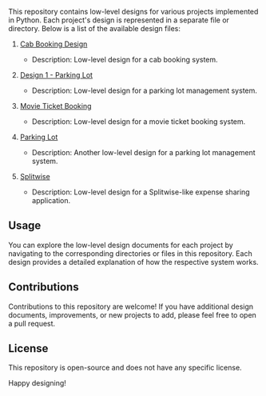 This repository contains low-level designs for various projects implemented in Python. Each project's design is represented in a separate file or directory. Below is a list of the available design files:

1. [Cab Booking Design](./Cab%20Booking%20Design)
   - Description: Low-level design for a cab booking system.

2. [Design 1 - Parking Lot](./Design%201%20-%20Parking%20Lot)
   - Description: Low-level design for a parking lot management system.

3. [Movie Ticket Booking](./Movie%20Ticket%20Booking)
   - Description: Low-level design for a movie ticket booking system.

4. [Parking Lot](./Parking%20Lot)
   - Description: Another low-level design for a parking lot management system.

5. [Splitwise](./Splitwise)
   - Description: Low-level design for a Splitwise-like expense sharing application.

## Usage

You can explore the low-level design documents for each project by navigating to the corresponding directories or files in this repository. Each design provides a detailed explanation of how the respective system works.

## Contributions

Contributions to this repository are welcome! If you have additional design documents, improvements, or new projects to add, please feel free to open a pull request.

## License

This repository is open-source and does not have any specific license.

Happy designing!
